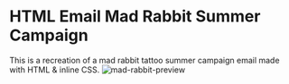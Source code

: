 # HTML Email Mad Rabbit Summer Campaign
This is a recreation of a mad rabbit tattoo summer campaign email made with HTML & inline CSS.
![mad-rabbit-preview](https://user-images.githubusercontent.com/103478582/207747675-0a94dac8-bfd1-4599-a44d-e5fd89af361b.png)
